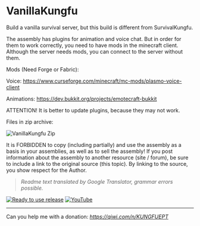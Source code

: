 # VanillaKungfu

Build a vanilla survival server, but this build is different from SurvivalKungfu.

The assembly has plugins for animation and voice chat. But in order for them to work correctly, you need to have mods in the minecraft client. Although the server needs mods, you can connect to the server without them.

Mods (Need Forge or Fabric):

Voice: https://www.curseforge.com/minecraft/mc-mods/plasmo-voice-client

Animations: https://dev.bukkit.org/projects/emotecraft-bukkit



ATTENTION! It is better to update plugins, because they may not work.



Files in zip archive:

![VanillaKungfu Zip](https://i.imgur.com/DJEJ7Il.png)


It is FORBIDDEN to copy (including partially) and use the assembly as a basis in your assemblies, as well as to sell the assembly! If you post information about the assembly to another resource (site / forum), be sure to include a link to the original source (this topic). By linking to the source, you show respect for the Author.

> *Readme text translated by Google Translator, grammar errors possible.*

[![Ready to use release](https://img.shields.io/badge/-DOWNLOAD_READY_TO_USE_RELEASE-blue?style=for-the-badge)](https://github.com/KunguEpt/VanillaKungfu/releases) [![YouTube](https://img.shields.io/badge/Channel-YouTube-red)](https://www.youtube.com/channel/UCyIsVRTnkIGy4gPfzzzwlPg)

---

Can you help me with a donation: *https://qiwi.com/n/KUNGFUEPT*
